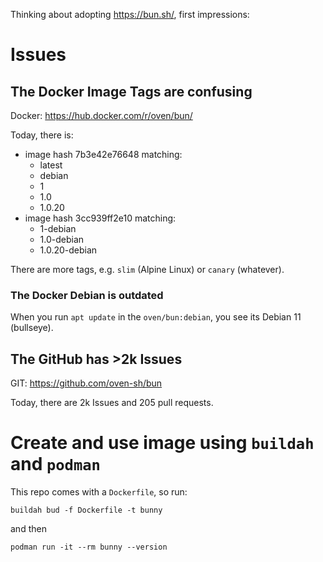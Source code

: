 Thinking about adopting <https://bun.sh/>, first impressions:

# Issues

## The Docker Image Tags are confusing

Docker: <https://hub.docker.com/r/oven/bun/>

Today, there is:

- image hash 7b3e42e76648 matching:
    - latest
    - debian
    - 1
    - 1.0
    - 1.0.20
- image hash 3cc939ff2e10 matching:
    - 1-debian
    - 1.0-debian
    - 1.0.20-debian

There are more tags, e.g. `slim` (Alpine Linux) or `canary` (whatever).

### The Docker Debian is outdated

When you run `apt update` in the `oven/bun:debian`, you see its Debian 11 (bullseye).

## The GitHub has >2k Issues

GIT: <https://github.com/oven-sh/bun>

Today, there are 2k Issues and 205 pull requests.

# Create and use image using `buildah` and `podman`

This repo comes with a `Dockerfile`, so run:

```
buildah bud -f Dockerfile -t bunny
```

and then

```
podman run -it --rm bunny --version
```
